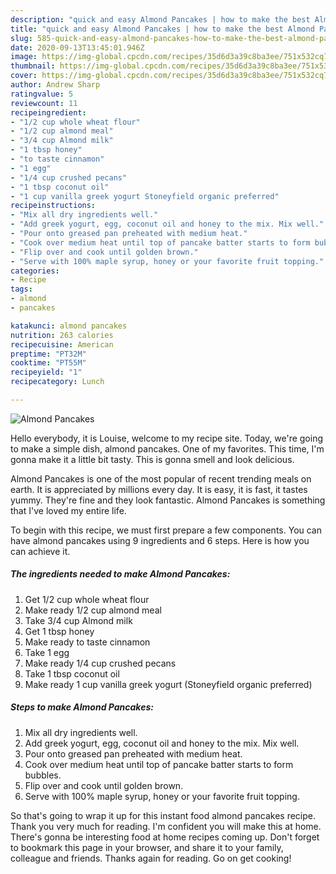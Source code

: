 ```yaml
---
description: "quick and easy Almond Pancakes | how to make the best Almond Pancakes"
title: "quick and easy Almond Pancakes | how to make the best Almond Pancakes"
slug: 585-quick-and-easy-almond-pancakes-how-to-make-the-best-almond-pancakes
date: 2020-09-13T13:45:01.946Z
image: https://img-global.cpcdn.com/recipes/35d6d3a39c8ba3ee/751x532cq70/almond-pancakes-recipe-main-photo.jpg
thumbnail: https://img-global.cpcdn.com/recipes/35d6d3a39c8ba3ee/751x532cq70/almond-pancakes-recipe-main-photo.jpg
cover: https://img-global.cpcdn.com/recipes/35d6d3a39c8ba3ee/751x532cq70/almond-pancakes-recipe-main-photo.jpg
author: Andrew Sharp
ratingvalue: 5
reviewcount: 11
recipeingredient:
- "1/2 cup whole wheat flour"
- "1/2 cup almond meal"
- "3/4 cup Almond milk"
- "1 tbsp honey"
- "to taste cinnamon"
- "1 egg"
- "1/4 cup crushed pecans"
- "1 tbsp coconut oil"
- "1 cup vanilla greek yogurt Stoneyfield organic preferred"
recipeinstructions:
- "Mix all dry ingredients well."
- "Add greek yogurt, egg, coconut oil and honey to the mix. Mix well."
- "Pour onto greased pan preheated with medium heat."
- "Cook over medium heat until top of pancake batter starts to form bubbles."
- "Flip over and cook until golden brown."
- "Serve with 100% maple syrup, honey or your favorite fruit topping."
categories:
- Recipe
tags:
- almond
- pancakes

katakunci: almond pancakes 
nutrition: 263 calories
recipecuisine: American
preptime: "PT32M"
cooktime: "PT55M"
recipeyield: "1"
recipecategory: Lunch

---
```



![Almond Pancakes](https://img-global.cpcdn.com/recipes/35d6d3a39c8ba3ee/751x532cq70/almond-pancakes-recipe-main-photo.jpg)

Hello everybody, it is Louise, welcome to my recipe site. Today, we're going to make a simple dish, almond pancakes. One of my favorites. This time, I'm gonna make it a little bit tasty. This is gonna smell and look delicious.

Almond Pancakes is one of the most popular of recent trending meals on earth. It is appreciated by millions every day. It is easy, it is fast, it tastes yummy. They're fine and they look fantastic. Almond Pancakes is something that I've loved my entire life.




To begin with this recipe, we must first prepare a few components. You can have almond pancakes using 9 ingredients and 6 steps. Here is how you can achieve it.

<!--inarticleads1-->

##### The ingredients needed to make Almond Pancakes:

1. Get 1/2 cup whole wheat flour
1. Make ready 1/2 cup almond meal
1. Take 3/4 cup Almond milk
1. Get 1 tbsp honey
1. Make ready to taste cinnamon
1. Take 1 egg
1. Make ready 1/4 cup crushed pecans
1. Take 1 tbsp coconut oil
1. Make ready 1 cup vanilla greek yogurt (Stoneyfield organic preferred)




<!--inarticleads2-->

##### Steps to make Almond Pancakes:

1. Mix all dry ingredients well.
1. Add greek yogurt, egg, coconut oil and honey to the mix. Mix well.
1. Pour onto greased pan preheated with medium heat.
1. Cook over medium heat until top of pancake batter starts to form bubbles.
1. Flip over and cook until golden brown.
1. Serve with 100% maple syrup, honey or your favorite fruit topping.




So that's going to wrap it up for this instant food almond pancakes recipe. Thank you very much for reading. I'm confident you will make this at home. There's gonna be interesting food at home recipes coming up. Don't forget to bookmark this page in your browser, and share it to your family, colleague and friends. Thanks again for reading. Go on get cooking!
